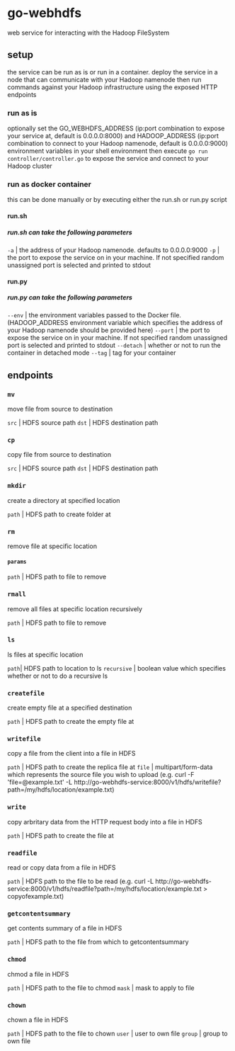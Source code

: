 # go-webhdfs

web service for interacting with the Hadoop FileSystem

## setup

the service can be run as is or run in a container. deploy the service in a node that can communicate with your Hadoop namenode then run commands against your Hadoop infrastructure using the exposed HTTP endpoints

### run as is

optionally set the GO_WEBHDFS_ADDRESS (ip:port combination to expose your service at, default is 0.0.0.0:8000) and HADOOP_ADDRESS (ip:port combination to connect to your Hadoop namenode, default is 0.0.0.0:9000) environment variables in your shell environment then execute `go run controller/controller.go` to expose the service and connect to your Hadoop cluster

### run as docker container

this can be done manually or by executing either the run.sh or run.py script

#### run.sh

##### run.sh can take the following parameters

`-a` | the address of your Hadoop namenode. defaults to 0.0.0.0:9000
`-p` | the port to expose the service on in your machine. If not specified random unassigned port is selected and printed to stdout

#### run.py

##### run.py can take the following parameters

`--env`  | the environment variables passed to the Docker file. (HADOOP_ADDRESS environment variable which specifies the address of your Hadoop namenode should be provided here)
`--port` | the port to expose the service on in your machine. If not specified random unassigned port is selected and printed to stdout
`--detach` | whether or not to run the container in detached mode
`--tag` | tag for your container

## endpoints

### `mv`

move file from source to destination

`src` | HDFS source path
`dst` | HDFS destination path

### `cp`

copy file from source to destination

`src` | HDFS source path
`dst` | HDFS destination path

### `mkdir`

create a directory at specified location

`path` | HDFS path to create folder at

### `rm`

remove file at specific location

#### `params`

`path` | HDFS path to file to remove

### `rmall`

remove all files at specific location recursively

`path` | HDFS path to file to remove

### `ls`

ls files at specific location

`path`| HDFS path to location to ls
`recursive` | boolean value which specifies whether or not to do a recursive ls

### `createfile`

create empty file at a specified destination

`path` | HDFS path to create the empty file at

### `writefile`

copy a file from the client into a file in HDFS

`path` | HDFS path to create the replica file at
`file` | multipart/form-data which represents the source file you wish to upload (e.g. curl -F 'file=@example.txt' -L  http://go-webhdfs-service:8000/v1/hdfs/writefile\?path\=/my/hdfs/location/example.txt)

### `write`

copy arbritary data from the HTTP request body into a file in HDFS

`path` | HDFS path to create the file at

### `readfile`

read or copy data from a file  in HDFS

`path` | HDFS path to the file to be read
(e.g. curl -L  http://go-webhdfs-service:8000/v1/hdfs/readfile\?path\=/my/hdfs/location/example.txt > copyofexample.txt)


### `getcontentsummary`

get contents summary of a file  in HDFS

`path` | HDFS path to the file from which to getcontentsummary
  
### `chmod`

chmod a file  in HDFS

`path` | HDFS path to the file to chmod
`mask` | mask to apply to file

### `chown`

chown a file  in HDFS

`path` | HDFS path to the file to chown
`user` | user to own file
`group` | group to own file
